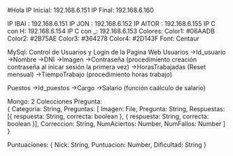 #Hola
IP Inicial: 192.168.6.151
IP Final: 192.168.6.160

IP IBAI : 192.168.6.151
IP JON : 192.168.6.152
IP AITOR : 192.168.6.155
IP C con H: 192.168.6.154
IP C con _: 192.168.6.153
Colores:
  Color1: #06AADB
  Color2: #2B75AE
  Color3: #364278
  Color4: #2D143F
Font:
  Centaur

MySql: Control de Usuarios y Login de la Pagina Web
Usuarios
 ->Id_usuario
 ->Nombre
 ->DNI
 ->Imagen
 ->Contraseña (procedimiento creación contraseña al inicar sesión la primera vez)
 ->HorasTrabajadas (Reset mensual)
            ->TiempoTrabajo (procedimiento horas trabajo)

Puestos
 ->Id_puestos
 ->Cargo
 ->Salario (función caálculo de salario)

 

Mongo: 2 Colecciones
    Pregunta:  
    {
    	Categoria: String,
	Preguntas:
	[
		Imagen: File,
        	Pregunta: String,
        	Respuestas: 
        	[{
                     respuesta: String,
                     correcta: boolean
        	},
        	{
                     respuesta: String,
                     correcta: boolean
        	}],
        	Correccion: String,
        	NumAciertos: Number,
        	NumFallos: Number
	]
   }
               
   Puntuaciones: 
   {
        Nick: String,
        Puntuacion: Number,
	Dificultad: String
   }
   


   

